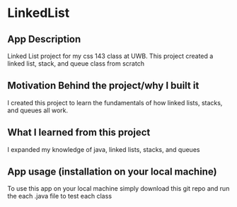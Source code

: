 # LinkedList

## App Description

Linked List project for my css 143 class at UWB. This project created a linked list, stack, and queue class from scratch

## Motivation Behind the project/why I built it

I created this project to learn the fundamentals of how linked lists, stacks, and queues all work.

## What I learned from this project

I expanded my knowledge of java, linked lists, stacks, and queues

## App usage (installation on your local machine)

To use this app on your local machine simply download this git repo and run the each .java file to test each class

